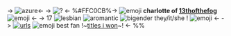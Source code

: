 -> ![azure](https://media.discordapp.net/attachments/1126713705346904095/1208568613783474248/Untitled776_20240128192908.png?ex=65e3c23b&is=65d14d3b&hm=a128b271567fdb36f03cbc9e42bb619b052bc3e41d3cf9cda6cd97547956694b&)<- 
-> ![?](https://media.discordapp.net/attachments/1126713705346904095/1208569088578691122/tumblr_m8igjqatXr1r75lkl540.gif?ex=65e3c2ac&is=65d14dac&hm=776a886b3c82ed9ad0ae73f43bc511f9263d8dba6a996a75d0ddc3dc3633ca9d&) <-
%#FFC0CB%-> ![emoji](https://media.discordapp.net/attachments/1126713705346904095/1208569888289984552/3e818732.gif?ex=65e3c36b&is=65d14e6b&hm=5079441c3d6f980042d8b9d06f72fe0f738e768ad3fd2863cc692167cd2743f0&) **charlotte of [13thofthefog](https://www.instagram.com/13thofthefog?igsh=OGQ5ZDc2ODk2ZA==)** ![emoji](https://media.discordapp.net/attachments/1126713705346904095/1208569889317584906/a9115a38.gif?ex=65e3c36b&is=65d14e6b&hm=5f4d0ab5a989565e3127f8f6b6c52945d6b3736f7feb8149673900fe4184bc06&) <-
-> 17 ![lesbian](https://media.discordapp.net/attachments/1126713705346904095/1208570745706512394/image.png?ex=65e3c437&is=65d14f37&hm=78caa23bfabbf751363d821336842bb6f8d6da47ee62c948660d30b593a0d1cd&) ![aromantic](https://media.discordapp.net/attachments/1126713705346904095/1208570745400074310/aromantic-5-stripes-20-px-1.png?ex=65e3c437&is=65d14f37&hm=0927e6228860f11266cbc0278cce033efd01b95fae1986674ddc59fcbccf5bda&) ![bigender](https://media.discordapp.net/attachments/1126713705346904095/1208570745966428190/bigender-2-1.png?ex=65e3c437&is=65d14f37&hm=2f372b321696c1dd35fd2305b941395438abbd2354bd7147f28585c3fc085eec&)  they/it/she ! ![emoji](https://media.discordapp.net/attachments/1126713705346904095/1208569888965398528/6d1dd28a.gif?ex=65e3c36b&is=65d14e6b&hm=e085f9fa9df765cd6d8aea99567e69c6f08b7e2eb2a44862e4a4d453d2d2514e&) <-
-> [![urls](http://media.tumblr.com/tumblr_m5md2imByS1r0d1b7.gif)](https://rentry.co/dollness) ![emoji](https://media.discordapp.net/attachments/1126713705346904095/1208569888617005076/b5afaba8.gif?ex=65e3c36b&is=65d14e6b&hm=ba900bf48bf3b88679982cde9835cc7d4e64956c0a36d1f9d7f2674ddb6af64a&) best fan !~[titles i won](https://rentry.co/kainessyuri)~! <- %%